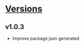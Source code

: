 # [Versions](https://github.com/Tracktor/eslint-config-react-tracktor/releases)

## v1.0.3
- Improve package json generated

